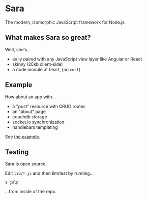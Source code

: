 # Sara

The modern, isomorphic JavaScript framework for Node.js.

## What makes Sara so great?

Well, she's...

+ eaily paired with any JavaScript view layer like Angular or React
+ skinny (20kb client-side)
+ a node module at heart, (no `curl`)

## Example

How about an app with...

+ a "post" resource with CRUD routes
+ an "about" page
+ couchdb storage
+ socket.io synchronization
+ handlebars templating

See [the example](https://github.com/JacksonGariety/Sara/tree/master/examples/sara-angular-example).

## Testing

Sara is open source.

Edit `lib/*.js` and then lint/test by running...

    $ gulp

...from inside of the repo.
